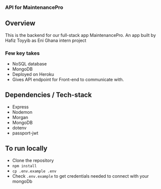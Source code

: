 ### API for MaintenancePro

## Overview

This is the backend for our full-stack app MaintenancePro.
An app built by Hafiz Toyyib as Eni Ghana intern project


### Few key takes

- NoSQL database
- MongoDB
- Deployed on Heroku
- Gives API endpoint for Front-end to communicate with.

## Dependencies / Tech-stack

- Express
- Nodemon
- Morgan
- MongoDB
- dotenv
- passport-jwt

## To run locally

- Clone the repository
- `npm install`
- `cp .env.example .env`
- Check `.env.example` to get credentials needed to connect with your mongoDb

